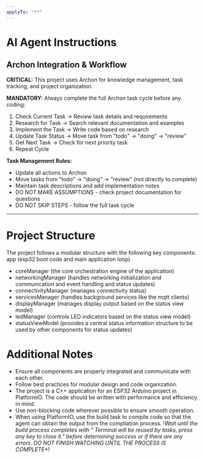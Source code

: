 ```yaml
---
applyTo: "**"
---
```


# AI Agent Instructions

## Archon Integration & Workflow
**CRITICAL:** This project uses Archon for knowledge management, task tracking, and project organization.

**MANDATORY:** Always complete the full Archon task cycle before any coding:
1. Check Current Task → Review task details and requirements
2. Research for Task → Search relevant documentation and examples
3. Implement the Task → Write code based on research
4. Update Task Status → Move task from "todo" → "doing" → "review"
5. Get Next Task → Check for next priority task
6. Repeat Cycle

**Task Management Rules:**
- Update all actions to Archon
- Move tasks from "todo" → "doing" → "review" (not directly to complete)
- Maintain task descriptions and add implementation notes
- DO NOT MAKE ASSUMPTIONS - check project documentation for questions
- DO NOT SKIP STEPS - follow the full task cycle

---

# Project Structure
The project follows a modular structure with the following key components:
app (esp32 boot code and main application loop)
- coreManager (the core orchestration engine of the application)
- networkingManager (handles networking initialization and communication and event handling and status updates)
- connectivityManager (manages connectivity status)
- servicesManager (handles background services like the mqtt clients)
- displayManager (manages display output based on the status view model)
- ledManager (controls LED indicators based on the status view model)
- statusViewModel (provides a central status information structure to be used by other components for status updates)

# Additional Notes
- Ensure all components are properly integrated and communicate with each other.
- Follow best practices for modular design and code organization.
- The project is a C++ application for an ESP32 Arduino project in PlatformIO. The code should be written with performance and efficiency in mind.
- Use non-blocking code wherever possible to ensure smooth operation.
- When using PlatformIO, use the build task to compile code so that the agent can obtain the output from the compilation process. !**Wait until the build process completes with  "*  Terminal will be reused by tasks, press any key to close it." before determining success or if there are any errors. DO NOT FINISH WATCHING UNTIL THE PROCESS IS COMPLETE**!